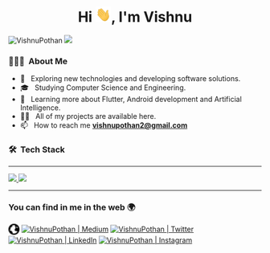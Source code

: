 <h1 align="center">Hi <img src="https://github.com/VishnuPothan/VishnuPothan/blob/main/extras/Hi.gif" height="30px" />, I'm Vishnu</h1>

<p align="left">
  <img src="https://komarev.com/ghpvc/?username=VishnuPothan" alt="VishnuPothan" />
  <a href="mailto:vishnupothan2@gmail.com"><img src='https://img.shields.io/badge/Gmail-mail%20me-red' /></a>
</p>

<h3> 👨🏻‍💻 &nbsp;About Me </h3>

- 🤔 &nbsp; Exploring new technologies and developing software solutions.
- 🎓 &nbsp; Studying Computer Science and Engineering.
- 🌱 &nbsp; Learning more about Flutter, Android development and Artificial Intelligence.
- 👨‍💻 &nbsp; All of my projects are available here.
- 📫 &nbsp; How to reach me **vishnupothan2@gmail.com**

<h3> 🛠 &nbsp;Tech Stack</h3>

 ---

<a href="https://github.com/VishnuPothan">
  <img height="180em" src="https://github-readme-stats.vercel.app/api?username=VishnuPothan&theme=buefy&show_icons=true" />
  <img height="180em" src="https://github-readme-stats.vercel.app/api/top-langs/?username=VishnuPothan&theme=buefy&layout=compact" />
</a>
  
---

<p align="center">

### You can find in me in the web 🌍
[<img align="center" alt="VishnuPothan" width="22px" src="https://raw.githubusercontent.com/iconic/open-iconic/master/svg/globe.svg" />][website]
[<img align="center" alt="VishnuPothan | Medium" width="22px" src="https://cdn.jsdelivr.net/npm/simple-icons@v3/icons/medium.svg" />][medium]
[<img align="center" alt="VishnuPothan | Twitter" width="22px" src="https://cdn.jsdelivr.net/npm/simple-icons@v3/icons/twitter.svg" />][twitter]
[<img align="center" alt="VishnuPothan | LinkedIn" width="22px" src="https://cdn.jsdelivr.net/npm/simple-icons@v3/icons/linkedin.svg" />][linkedin]
[<img align="center" alt="VishnuPothan | Instagram" width="22px" src="https://cdn.jsdelivr.net/npm/simple-icons@v3/icons/instagram.svg" />][instagram]

</p>

[website]: https://vishnu-pothan.herokuapp.com/
[twitter]: https://twitter.com/vishnu_pothan
[instagram]: https://www.instagram.com/visnu_pothan/
[linkedin]: https://www.linkedin.com/in/vishnu-pothan/
[medium]: https://medium.com/@vishnupothan2
